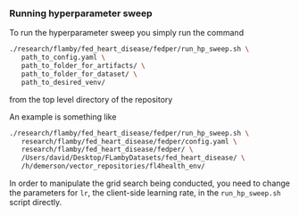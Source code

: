 ### Running hyperparameter sweep

To run the hyperparameter sweep you simply run the command

```bash
./research/flamby/fed_heart_disease/fedper/run_hp_sweep.sh \
   path_to_config.yaml \
   path_to_folder_for_artifacts/ \
   path_to_folder_for_dataset/ \
   path_to_desired_venv/
```

from the top level directory of the repository

An example is something like
``` bash
./research/flamby/fed_heart_disease/fedper/run_hp_sweep.sh \
   research/flamby/fed_heart_disease/fedper/config.yaml \
   research/flamby/fed_heart_disease/fedper/ \
   /Users/david/Desktop/FLambyDatasets/fed_heart_disease/ \
   /h/demerson/vector_repositories/fl4health_env/
```

In order to manipulate the grid search being conducted, you need to change the parameters for `lr`, the client-side learning rate, in the `run_hp_sweep.sh` script directly.
